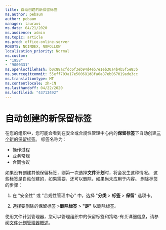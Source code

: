 ```yaml
---
title: 自动创建的新保留标签
ms.author: pebaum
author: pebaum
manager: laurawi
ms.date: 04/21/2020
ms.audience: admin
ms.topic: article
ms.prod: office-online-server
ROBOTS: NOINDEX, NOFOLLOW
localization_priority: Normal
ms.custom:
- "1958"
- "9000331"
ms.openlocfilehash: b0c88acfdc6f3eb94d4eb7e1eb30a4b4b5f5e83b
ms.sourcegitcommit: 55eff703a17e500681d8fa6a87eb067019ade3cc
ms.translationtype: MT
ms.contentlocale: zh-CN
ms.lasthandoff: 04/22/2020
ms.locfileid: "43713492"
---
```

# <a name="new-retention-labels-created-automatically"></a>自动创建的新保留标签

在您的组织中，您可能会看到在安全或合规性管理中心内的**保留标签**下自动创建[三个新的保留标签](https://docs.microsoft.com/office365/securitycompliance/file-plan-manager#default-retention-labels-and-label-policy)。 标签名称为：

- 操作过程
- 业务常规
- 合同协议

如果没有创建其他保留标签，则第一次选择**文件计划**时，将会发生这种情况。 这些标签是自动创建的，如果需要，还可以删除，如果尚未应用于内容。 删除标签的步骤：

1. 在 "安全性" 或 "合规性管理中心" 中，选择 "**分类** > **标签** > **保留**" 选项卡。

1. 选择要删除的保留标签 >**删除标签** > **"是"** 以删除标签。

使用文件计划管理器，您可以管理组织中的保留标签和策略-有关详细信息，请参阅[文件计划管理器概述](https://docs.microsoft.com/office365/securitycompliance/file-plan-manager)。